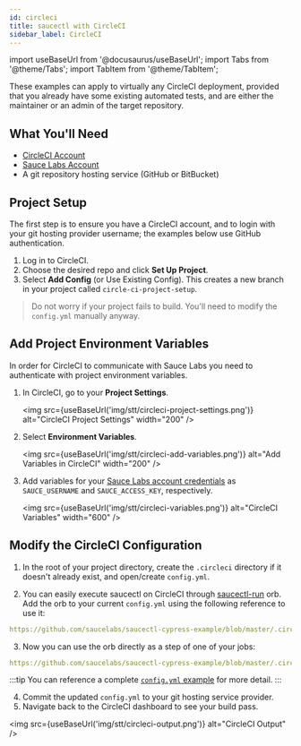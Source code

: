 ```yaml
---
id: circleci
title: saucectl with CircleCI
sidebar_label: CircleCI
---
```


import useBaseUrl from '@docusaurus/useBaseUrl';
import Tabs from '@theme/Tabs';
import TabItem from '@theme/TabItem';

These examples can apply to virtually any CircleCI deployment, provided that you already have some existing automated tests, and are either the maintainer or an admin of the target repository.

## What You'll Need

* [CircleCI Account](https://circleci.com/signup/)
* [Sauce Labs Account](https://saucelabs.com/sign-up)
* A git repository hosting service (GitHub or BitBucket)

## Project Setup

The first step is to ensure you have a CircleCI account, and to login with your git hosting provider username; the examples below use GitHub authentication.
1. Log in to CircleCI.
2. Choose the desired repo and click **Set Up Project**.
3. Select **Add Config** (or Use Existing Config). This creates a new branch in your project called `circle-ci-project-setup`.

  > Do not worry if your project fails to build. You'll need to modify the `config.yml` manually anyway.

## Add Project Environment Variables

In order for CircleCI to communicate with Sauce Labs you need to authenticate with project environment variables.

1. In CircleCI, go to your __Project Settings__.

    <img src={useBaseUrl('img/stt/circleci-project-settings.png')} alt="CircleCI Project Settings" width="200" />

2. Select __Environment Variables__.

    <img src={useBaseUrl('img/stt/circleci-add-variables.png')} alt="Add Variables in CircleCI" width="200" />

3. Add variables for your [Sauce Labs account credentials](https://app.saucelabs.com/user-settings) as `SAUCE_USERNAME` and `SAUCE_ACCESS_KEY`, respectively.

    <img src={useBaseUrl('img/stt/circleci-variables.png')} alt="CircleCI Variables" width="600" />



## Modify the CircleCI Configuration

1. In the root of your project directory, create the `.circleci` directory if it doesn't already exist, and open/create `config.yml`.

2. You can easily execute saucectl on CircleCI through [saucectl-run](https://circleci.com/developer/orbs/orb/saucelabs/saucectl-run) orb. Add the orb to your current `config.yml` using the following reference to use it:
  ```yaml reference
  https://github.com/saucelabs/saucectl-cypress-example/blob/master/.circleci/config.yml#L2-L3
  ```

3. Now you can use the orb directly as a step of one of your jobs:
  ```yaml reference
  https://github.com/saucelabs/saucectl-cypress-example/blob/master/.circleci/config.yml#L13-L15
  ```

  :::tip
  You can reference a complete [`config.yml` example](https://github.com/saucelabs/saucectl-cypress-example/blob/master/.circleci/config.yml) for more detail.
  :::

4. Commit the updated `config.yml` to your git hosting service provider.
5. Navigate back to the CircleCI dashboard to see your build pass.

  <img src={useBaseUrl('img/stt/circleci-output.png')} alt="CircleCI Output" />
